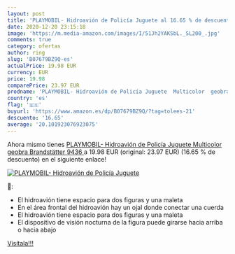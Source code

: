 ```yaml
---
layout: post
title: 'PLAYMOBIL- Hidroavión de Policía Juguete al 16.65 % de descuento'
date: 2020-12-20 23:15:18
image: 'https://m.media-amazon.com/images/I/51Jh2YAKSbL._SL200_.jpg'
comments: true
category: ofertas
author: ring
slug: 'B07679BZ9Q-es'
actualPrice: 19.98 EUR
currency: EUR
price: 19.98
comparePrice: 23.97 EUR
prodname: 'PLAYMOBIL- Hidroavión de Policía Juguete  Multicolor  geobra Brandstätter 9436 '
country: 'es'
flag: '🇪🇸'
buyurl: 'https://www.amazon.es/dp/B07679BZ9Q/?tag=tolees-21'
descuento: '16.65'
average: '20.101923076923075'
---
```


Ahora mismo tienes [PLAYMOBIL- Hidroavión de Policía Juguete  Multicolor  geobra Brandstätter 9436 ](https://www.amazon.es/dp/B07679BZ9Q/?tag=tolees-21) a 19.98 EUR (original: 23.97 EUR) (16.65 %  de descuento) en el siguiente enlace!

[![PLAYMOBIL- Hidroavión de Policía Juguete](https://m.media-amazon.com/images/I/51Jh2YAKSbL._SL200_.jpg)](https://www.amazon.es/dp/B07679BZ9Q/?tag=tolees-21)

🔎:

- El hidroavión tiene espacio para dos figuras y una maleta
- En el área frontal del hidroavión hay un ojal donde conectar una cuerda
- El hidroavión tiene espacio para dos figuras y una maleta
- El dispositivo de visión nocturna de la figura puede girarse hacia arriba o hacia abajo

[Visítala!!!](https://www.amazon.es/dp/B07679BZ9Q/?tag=tolees-21)
